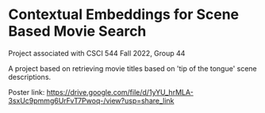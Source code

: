 # Contextual Embeddings for Scene Based Movie Search

Project associated with CSCI 544 Fall 2022, Group 44

A project based on retrieving movie titles based on 'tip of the tongue' scene descriptions. 

Poster link: https://drive.google.com/file/d/1yYU_hrMLA-3sxUc9pmmg6UrFvT7Pwoq-/view?usp=share_link




